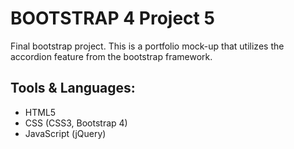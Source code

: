 
# BOOTSTRAP 4 Project 5
Final bootstrap project. This is a portfolio mock-up that utilizes the accordion feature from the bootstrap framework. 

 ## Tools & Languages:
* HTML5
* CSS (CSS3, Bootstrap 4)
* JavaScript (jQuery)
